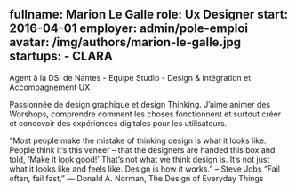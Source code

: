 fullname: Marion Le Galle
role: Ux Designer
start: 2016-04-01
employer: admin/pole-emploi
avatar: /img/authors/marion-le-galle.jpg
startups:
    - CLARA
---

Agent à la DSI de Nantes - Equipe Studio - Design & intégration et Accompagnement UX

Passionnée de design graphique et design Thinking. J’aime animer des Worshops, comprendre comment les choses fonctionnent et surtout créer et concevoir des expériences digitales pour les utilisateurs.

“Most people make the mistake of thinking design is what it looks like. People think it’s this veneer – that the designers are handed this box and told, ‘Make it look good!’ That’s not what we think design is. It’s not just what it looks like and feels like. Design is how it works.” – Steve Jobs
“Fail often, fail fast,” ― Donald A. Norman, The Design of Everyday Things
